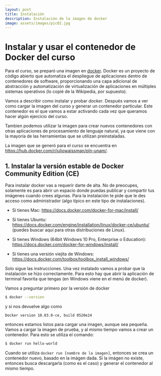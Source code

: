 ```yaml
---
layout: post
title: Instalación 
description: Instalación de la imagen de docker
image: assets/images/pic02.jpg
---
```


# Instalar y usar el contenedor de Docker del curso

Para el curso, se preparó una imagen en [docker](https://www.docker.com). 
Docker es un proyecto de código abierto que automatiza el despliegue de aplicaciones dentro de contenedores de software, proporcionando una capa adicional de abstracción y automatización de virtualización de aplicaciones en múltiples sistemas operativos (lo copié de la Wikipedia, por supuesto).

Vamos a describir como instalar y probar *docker*. Después vamos a ver
como cargar la imagen del curso y generar un contenedor
particular. Este contenedor es el que vamos a estar activando cada vez
que queramos hacer algún ejercicio del curso.

Tambien podemos utilizar la imagen para crear nuevos contenedores con
otras aplicaciones de procesamiento de lenguaje natural, ya que viene
con la mayoría de las herramientas que se utilizan preinstaladas.

La imagen que se generó para el curso se encuentra en https://hub.docker.com/r/juliowaissman/pln-unam/.

## 1. Instalar la versión estable de Docker Community Edition (CE)

Para instalar docker vas a requerir darte de alta. No de preocupes,
solamente es para abrir un espacio donde puedas publicar y compartir
tus imágenes cuando crees algunas. Para la instalación te pide que le
des acceso como administrador (algo típico en este tipo de
instalaciones).

- Si tienes Mac:
https://docs.docker.com/docker-for-mac/install/

- Si tienes Ubuntu:
https://docs.docker.com/engine/installation/linux/docker-ce/ubuntu/ (puedes buscar aquí para otras distribuciones de Linux).

- Si tienes Windows (64bit Windows 10 Pro, Enterprise o  Education):
https://docs.docker.com/docker-for-windows/install/

- Si tienes una versión viejita de Windows:
https://docs.docker.com/toolbox/toolbox_install_windows/


Solo sigue las instrucciones. Una vez instalado vamos a probar que la instalación se hizo correctamente. Para esto hay que abrir la aplicación de terminal favorita que tengas (en Windows viene en el menú de docker).

Vamos a preguntar primero por la versión de docker
```sh
$ docker --version
```

y si nos devuelve algo como
```
Docker version 18.03.0-ce, build 0520e24
```

entonces estamos listos para cargar una imagen, aunque sea pequeña. Vamos a cargar la imagen de prueba, y al mismo tiempo vamos a crear un contenedor. Para esto se utiliza el comando:
```sh
$ docker run hello-world
```

Cuando se utiliza `docker run [nombre de la imagen]`, entonces se crea un contenedor nuevo, basado en la imágen dada. Si la imágen no existe, entonces busca descargarla (como es el caso) y generar el contenedor al mismo tiempo.



